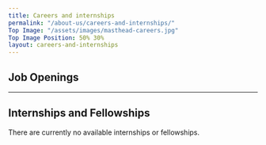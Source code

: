 ```yaml
---
title: Careers and internships
permalink: "/about-us/careers-and-internships/"
Top Image: "/assets/images/masthead-careers.jpg"
Top Image Position: 50% 30%
layout: careers-and-internships
---
```


## Job Openings

<div id="jw-root-container" class="theme-default" j-layout="stacked" j-group="none" j-source="Website" j-show-dept="false" j-show-div="false" j-show-loc="false" j-show-func="false" j-domain="dcscores"></div><script type="text/javascript" src="https://static.jobsoid.com/web-integration/jobsoid.js"></script>

---

## Internships and Fellowships

There are currently no available internships or fellowships.